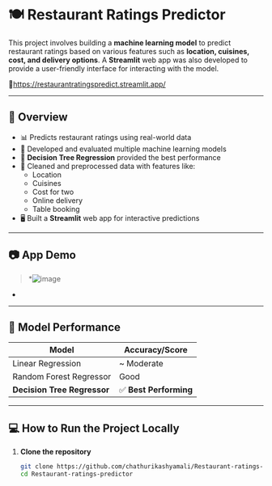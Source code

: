 # 🍽️ Restaurant Ratings Predictor

This project involves building a **machine learning model** to predict restaurant ratings based on various features such as **location, cuisines, cost, and delivery options**. A **Streamlit** web app was also developed to provide a user-friendly interface for interacting with the model.

🔗https://restaurantratingspredict.streamlit.app/

---

## 🚀 Overview

- 📊 Predicts restaurant ratings using real-world data
- 🤖 Developed and evaluated multiple machine learning models
- 🌳 **Decision Tree Regression** provided the best performance
- 🧪 Cleaned and preprocessed data with features like:
  - Location
  - Cuisines
  - Cost for two
  - Online delivery
  - Table booking
- 🖥️ Built a **Streamlit** web app for interactive predictions

---

## 📷 App Demo 
> *![image](https://github.com/user-attachments/assets/d37b8418-4808-4eaa-8ac1-d841541e2060)
*

---

## 🧠 Model Performance

| Model                   | Accuracy/Score |
|------------------------|----------------|
| Linear Regression       | ~ Moderate     |
| Random Forest Regressor | Good           |
| **Decision Tree Regressor** | ✅ **Best Performing** |

---

## 💻 How to Run the Project Locally

1. **Clone the repository**
   ```bash
   git clone https://github.com/chathurikashyamali/Restaurant-ratings-predictor.git
   cd Restaurant-ratings-predictor


